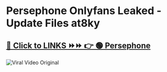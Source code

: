 
 # Persephone Onlyfans Leaked - Update Files at8ky

## <h2><a href="https://clipsfans.com/Persephone&ref=git">🔗 Click to LINKS ⏩⏩ 👉 🟢 Persephone </a></h2>

<a href="https://clipsfans.com/Persephone&ref=git" rel="nofollow" data-target="animated-image.originalLink"><img src="https://i.ibb.co.com/xMMVF88/686577567.gif" alt="Viral Video Original" style="max-width: 100%; display: inline-block;" data-target="animated-image.originalImage"></a>

